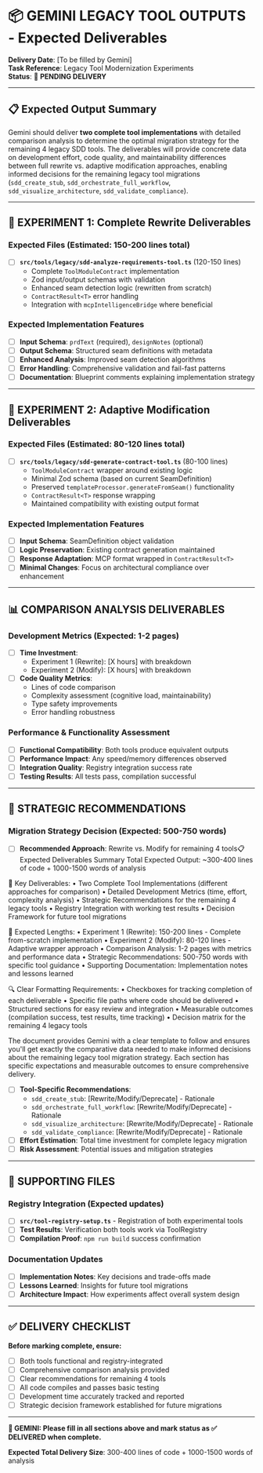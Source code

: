 # 📦 GEMINI LEGACY TOOL OUTPUTS - Expected Deliverables

**Delivery Date**: [To be filled by Gemini]  
**Task Reference**: Legacy Tool Modernization Experiments  
**Status**: 🔄 **PENDING DELIVERY**

---

## 📋 **Expected Output Summary**

Gemini should deliver **two complete tool implementations** with detailed comparison analysis to determine the optimal migration strategy for the remaining 4 legacy SDD tools. The deliverables will provide concrete data on development effort, code quality, and maintainability differences between full rewrite vs. adaptive modification approaches, enabling informed decisions for the remaining legacy tool migrations (`sdd_create_stub`, `sdd_orchestrate_full_workflow`, `sdd_visualize_architecture`, `sdd_validate_compliance`).

---

## 🎯 **EXPERIMENT 1: Complete Rewrite Deliverables**

### **Expected Files** (Estimated: 150-200 lines total)

- [ ] **`src/tools/legacy/sdd-analyze-requirements-tool.ts`** (120-150 lines)
  - Complete `ToolModuleContract` implementation
  - Zod input/output schemas with validation
  - Enhanced seam detection logic (rewritten from scratch)
  - `ContractResult<T>` error handling
  - Integration with `mcpIntelligenceBridge` where beneficial

### **Expected Implementation Features**

- [ ] **Input Schema**: `prdText` (required), `designNotes` (optional)
- [ ] **Output Schema**: Structured seam definitions with metadata
- [ ] **Enhanced Analysis**: Improved seam detection algorithms
- [ ] **Error Handling**: Comprehensive validation and fail-fast patterns
- [ ] **Documentation**: Blueprint comments explaining implementation strategy

---

## 🎯 **EXPERIMENT 2: Adaptive Modification Deliverables**

### **Expected Files** (Estimated: 80-120 lines total)

- [ ] **`src/tools/legacy/sdd-generate-contract-tool.ts`** (80-100 lines)
  - `ToolModuleContract` wrapper around existing logic
  - Minimal Zod schema (based on current SeamDefinition)
  - Preserved `templateProcessor.generateFromSeam()` functionality
  - `ContractResult<T>` response wrapping
  - Maintained compatibility with existing output format

### **Expected Implementation Features**

- [ ] **Input Schema**: SeamDefinition object validation
- [ ] **Logic Preservation**: Existing contract generation maintained
- [ ] **Response Adaptation**: MCP format wrapped in `ContractResult<T>`
- [ ] **Minimal Changes**: Focus on architectural compliance over enhancement

---

## 📊 **COMPARISON ANALYSIS DELIVERABLES**

### **Development Metrics** (Expected: 1-2 pages)

- [ ] **Time Investment**:
  - Experiment 1 (Rewrite): [X hours] with breakdown
  - Experiment 2 (Modify): [X hours] with breakdown
- [ ] **Code Quality Metrics**:
  - Lines of code comparison
  - Complexity assessment (cognitive load, maintainability)
  - Type safety improvements
  - Error handling robustness

### **Performance & Functionality Assessment**

- [ ] **Functional Compatibility**: Both tools produce equivalent outputs
- [ ] **Performance Impact**: Any speed/memory differences observed
- [ ] **Integration Quality**: Registry integration success rate
- [ ] **Testing Results**: All tests pass, compilation successful

---

## 🎯 **STRATEGIC RECOMMENDATIONS**

### **Migration Strategy Decision** (Expected: 500-750 words)

- [ ] **Recommended Approach**: Rewrite vs. Modify for remaining 4 tools📋 Expected Deliverables Summary
      Total Expected Output: ~300-400 lines of code + 1000-1500 words of analysis

🎯 Key Deliverables:
• Two Complete Tool Implementations (different approaches for comparison) • Detailed Development Metrics (time, effort, complexity analysis)
• Strategic Recommendations for the remaining 4 legacy tools • Registry Integration with working test results • Decision Framework for future tool migrations

📏 Expected Lengths:
• Experiment 1 (Rewrite): 150-200 lines - Complete from-scratch implementation • Experiment 2 (Modify): 80-120 lines - Adaptive wrapper approach
• Comparison Analysis: 1-2 pages with metrics and performance data • Strategic Recommendations: 500-750 words with specific tool guidance • Supporting Documentation: Implementation notes and lessons learned

🔍 Clear Formatting Requirements:
• Checkboxes for tracking completion of each deliverable • Specific file paths where code should be delivered • Structured sections for easy review and integration • Measurable outcomes (compilation success, test results, time tracking) • Decision matrix for the remaining 4 legacy tools

The document provides Gemini with a clear template to follow and ensures you'll get exactly the comparative data needed to make informed decisions about the remaining legacy tool migration strategy. Each section has specific expectations and measurable outcomes to ensure comprehensive delivery.

- [ ] **Tool-Specific Recommendations**:
  - `sdd_create_stub`: [Rewrite/Modify/Deprecate] - Rationale
  - `sdd_orchestrate_full_workflow`: [Rewrite/Modify/Deprecate] - Rationale
  - `sdd_visualize_architecture`: [Rewrite/Modify/Deprecate] - Rationale
  - `sdd_validate_compliance`: [Rewrite/Modify/Deprecate] - Rationale
- [ ] **Effort Estimation**: Total time investment for complete legacy migration
- [ ] **Risk Assessment**: Potential issues and mitigation strategies

---

## 🔧 **SUPPORTING FILES**

### **Registry Integration** (Expected updates)

- [ ] **`src/tool-registry-setup.ts`** - Registration of both experimental tools
- [ ] **Test Results**: Verification both tools work via ToolRegistry
- [ ] **Compilation Proof**: `npm run build` success confirmation

### **Documentation Updates**

- [ ] **Implementation Notes**: Key decisions and trade-offs made
- [ ] **Lessons Learned**: Insights for future tool migrations
- [ ] **Architecture Impact**: How experiments affect overall system design

---

## ✅ **DELIVERY CHECKLIST**

**Before marking complete, ensure:**

- [ ] Both tools functional and registry-integrated
- [ ] Comprehensive comparison analysis provided
- [ ] Clear recommendations for remaining 4 tools
- [ ] All code compiles and passes basic testing
- [ ] Development time accurately tracked and reported
- [ ] Strategic decision framework established for future migrations

---

**📝 GEMINI: Please fill in all sections above and mark status as ✅ DELIVERED when complete.**

**Expected Total Delivery Size**: 300-400 lines of code + 1000-1500 words of analysis
